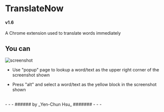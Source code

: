 TranslateNow
============

#### v1.6

A Chrome extension used to translate words immediately

You can
-------
![screenshot](https://raw.github.com/headhsu2568/TranslateNow/master/images/screenshot.png)

* Use "popup" page to lookup a word/text as the upper right corner of the screenshot shown

* Press "alt" and select a word/text as the yellow block in the screenshot shown

<br />
- - -
###### by _Yen-Chun Hsu_ #######
- - -
